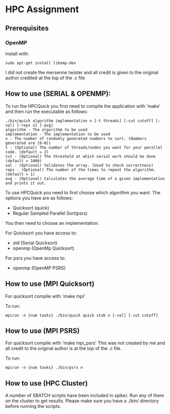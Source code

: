 # HPC Assignment


## Prerequisites
### OpenMP
install with:
```
sudo apt-get install libomp-dev
```

I did not create the mersenne twister and all credit is given to the original author credited at the top of the .c file

## How to use (SERIAL & OPENMP):

To run the HPCQuick you first need to compile the application with 'make' and then run the executable as follows:
```
./bin/quick algorithm implementation n [-t threads] [-cut cutoff] [-val] [-reps x] [-avg]
algorithm - The algorithm to be used
implementation - The implementation to be used
n - The number of randomly generated numbers to sort. (Numbers generated are [0-N])
t - (Optional) The number of threads/nodes you want for your parallel code. (default = 2)
cut - (Optional) The threshold at which serial work should be done (default = 1000)
val - (Optional) Validates the array. (Used to check correctness)
reps - (Optional) The number of the times to repeat the algorithm. (default = 1)
avg - (Optional) Calculates the average time of a given implementation and prints it out.
```
To use HPCQuick you need to first choose which algorithm you want. The options you have are as follows:

* Quicksort (quick)
* Regular Sampled Parallel Sort(psrs)

You then need to choose an implementation.

For Quicksort you have access to:

* std (Serial Quicksort)
* openmp (OpenMp Quicksort)

For psrs you have access to:

* openmp (OpenMP PSRS)

## How to use (MPI Quicksort)

For quicksort compile with 'make mpi'

To run:

```
mpirun -n {num tasks} ./bin/quick quick stub n [-val] [-cut cutoff]
```
## How to use (MPI PSRS)

For quicksort compile with 'make mpi_psrs'
This was not created by me and all credit to the original author is at the top of the .c file.

To run:

```
mpirun -n {num tasks} ./bin/psrs n
```

## How to use (HPC Cluster)
A number of SBATCH scripts have been included in spike/. Run any of them on the cluster to get results.
Please make sure you have a ./bin/ directory before running the scripts.





